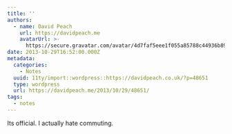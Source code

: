 ```yaml
---
title: ''
authors:
  - name: David Peach
    url: https://davidpeach.me
    avatarUrl: >-
      https://secure.gravatar.com/avatar/4d7faf5eee1f055a85788c44936b8995eaab6dfb004e7854ec747ccb272e91ee?s=96&d=mm&r=g
date: 2013-10-29T16:52:00.000Z
metadata:
  categories:
    - Notes
  uuid: 11ty/import::wordpress::https://davidpeach.co.uk/?p=48651
  type: wordpress
  url: https://davidpeach.me/2013/10/29/48651/
tags:
  - notes
---
```

Its official. I actually hate commuting.